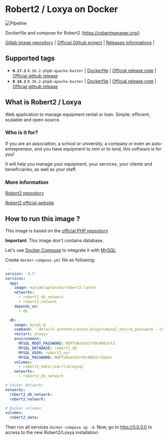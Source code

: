 # Robert2 / Loxya on Docker

![Pipeline](https://gitlab.com/mlaplanche/docker-robert2/badges/main/pipeline.svg)

Dockerfile and compose for Robert2 (https://robertmanager.org/)

 [Gitlab image repository](https://gitlab.com/mlaplanche/docker-robert2/) | [Official Github project](https://github.com/Robert-2/Robert2) | [Releases informations](https://github.com/Robert-2/Robert2/releases) |

## Supported tags
* **`0.17.1`**  `0.16.2-php8-apache-buster` | [Dockerfile](/images/0.17.1-php8-apache-buster/Dockerfile) | [Official release note](https://github.com/Robert-2/Robert2/blob/master/CHANGELOG.md#0171-2022-01-06) | [Official github release](https://github.com/Robert-2/Robert2/releases/tag/0.17.1)
* **`0.16.2`**  `0.16.2-php8-apache-buster` | [Dockerfile](/images/0.16.2-php8-apache-buster/Dockerfile) | [Official release note](https://github.com/Robert-2/Robert2/blob/master/CHANGELOG.md#0161-2021-11-03) | [Official github release](https://github.com/Robert-2/Robert2/releases/tag/0.16.2)
## What is Robert2 / Loxya
Web application to manage equipment rental or loan. Simple, efficient, scalable and open-source. 

### Who is it for?
If you are an association, a school or university, a company or even an auto-entrepreneur, and you have equipment to rent or to lend, this software is for you!

It will help you manage your equipment, your services, your clients and beneficiaries, as well as your staff. 

### More information 
[Robert2 repository](https://github.com/Robert-2/Robert2)

[Robert2 official website](https://robertmanager.org/)

## How to run this image ?
This image is based on the [official PHP repository](https://registry.hub.docker.com/_/php/).

**Important**: This image don't contains database.

Let's use [Docker Compose](https://docs.docker.com/compose/) to integrate it with  [MySQL](https://hub.docker.com/_/mysql/).

Create `docker-compose.yml` file as following:
```yaml
---
version: '3.7'
services:
  app:
    image: maximelaplanche/robert2:latest
    networks:
      - robert2_db_network
      - robert2_network
    depends_on:
      - db

  db:
    image: mysql:8
    command: --default-authentication-plugin=mysql_native_password --character-set-server=utf8mb4 --collation-server=utf8mb4_unicode_ci
    restart: always
    environment:
      MYSQL_ROOT_PASSWORD: MdPToRootU3rF0rR0b3rt2
      MYSQL_DATABASE: robert2_db
      MYSQL_USER: robert2_usr
      MYSQL_PASSWORD: MdPToRootU3rF0rR0b3rt2U$3r
    volumes:
      - robert2_data:/var/lib/mysql
    networks:
      - robert2_db_network

# Docker Networks
networks:
  robert2_db_network:
  robert2_network:

# Docker volumes
volumes:
  robert2_data:
```
Then run all services `docker-compose up -d`. Now, go to http://0.0.0.0 to access to the new Robert2/Loxya installation.